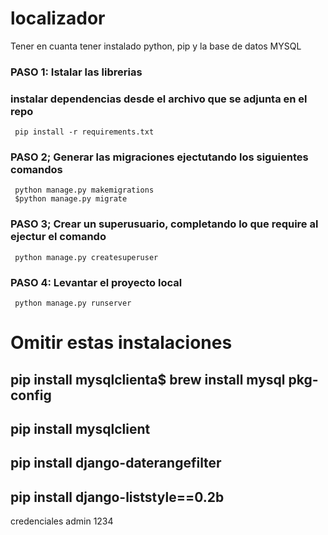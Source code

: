# localizador

Tener en cuanta tener instalado python, pip  y la base de datos MYSQL

### PASO 1: Istalar las librerias
### instalar dependencias desde el archivo que se adjunta en el repo
```
 pip install -r requirements.txt
```

### PASO 2; Generar las migraciones ejectutando los siguientes comandos
```
 python manage.py makemigrations
 $python manage.py migrate
```

### PASO 3; Crear un superusuario, completando lo que require al ejectur el comando
```
 python manage.py createsuperuser
```

### PASO 4: Levantar el proyecto local
```
 python manage.py runserver
```


# Omitir estas instalaciones 

## pip install mysqlclienta$ brew install mysql pkg-config
## pip install mysqlclient
## pip install django-daterangefilter
## pip install django-liststyle==0.2b
credenciales
admin
1234
